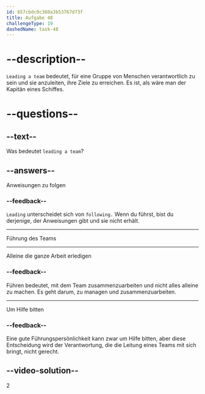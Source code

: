 ```yaml
---
id: 657cbdc0c360a3b53767d73f
title: Aufgabe 48
challengeType: 19
dashedName: task-48
---
```


# --description--

`Leading a team` bedeutet, für eine Gruppe von Menschen verantwortlich zu sein und sie anzuleiten, ihre Ziele zu erreichen. Es ist, als wäre man der Kapitän eines Schiffes.

# --questions--

## --text--

Was bedeutet `leading a team`?

## --answers--

Anweisungen zu folgen

### --feedback--

`Leading` unterscheidet sich von `following.` Wenn du führst, bist du derjenige, der Anweisungen gibt und sie nicht erhält.

---

Führung des Teams

---

Alleine die ganze Arbeit erledigen

### --feedback--

Führen bedeutet, mit dem Team zusammenzuarbeiten und nicht alles alleine zu machen. Es geht darum, zu managen und zusammenzuarbeiten.

---

Um Hilfe bitten

### --feedback--

Eine gute Führungspersönlichkeit kann zwar um Hilfe bitten, aber diese Entscheidung wird der Verantwortung, die die Leitung eines Teams mit sich bringt, nicht gerecht.

## --video-solution--

2
